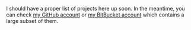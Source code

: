 I should have a proper list of projects here up soon. In the meantime, you can check [my GitHub account][EtiennePerot on GitHub] or [my BitBucket account][EtiennePerot on Bitbucket] which contains a large subset of them.

[EtiennePerot on GitHub]: https://github.com/EtiennePerot
[EtiennePerot on Bitbucket]: https://bitbucket.org/EtiennePerot